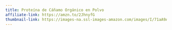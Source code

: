 ```yaml
---
title: Proteína de Cáñamo Orgánico en Polvo
affiliate-link: https://amzn.to/2JhnyfG
thumbnail-link: https://images-na.ssl-images-amazon.com/images/I/71aA9AbB%2BjL._SY606_.jpg
---
```

